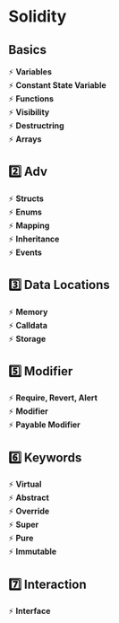 # Solidity

## Basics
⚡ **Variables**   
⚡ **Constant State Variable**   
⚡ **Functions**   
⚡ **Visibility**   
⚡ **Destructring**   
⚡ **Arrays**   

## 2️⃣ Adv
⚡ **Structs**   
⚡ **Enums**   
⚡ **Mapping**   
⚡ **Inheritance**   
⚡ **Events**   

## 3️⃣ Data Locations
⚡ **Memory**   
⚡ **Calldata**   
⚡ **Storage**   

## 5️⃣ Modifier
⚡ **Require, Revert, Alert**   
⚡ **Modifier**   
⚡ **Payable Modifier**  

## 6️⃣ Keywords
⚡ **Virtual**   
⚡ **Abstract**   
⚡ **Override**   
⚡ **Super**   
⚡ **Pure**   
⚡ **Immutable**

## 7️⃣ Interaction
⚡ **Interface**